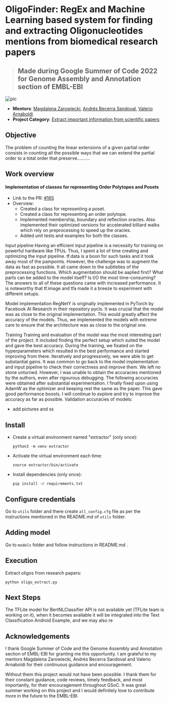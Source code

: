 # OligoFinder: RegEx and Machine Learning based system for finding and extracting Oligonucleotides mentions from biomedical research papers

> ## Made during Google Summer of Code 2022 for Genome Assembly and Annotation section of EMBL-EBI

![pic](https://user-images.githubusercontent.com/71775151/188505676-b48bbcb4-ef1f-42bf-be05-fcd3223370aa.jpg)
 
- **Mentors**: [Magdalena Zarowiecki](https://github.com/MagdalenaZZ), [Andrés Becerra Sandoval](https://github.com/abecerra), [Valerio Arnaboldi
](https://github.com/valearna) 
- **Project Category**: [Extract important information from scientific papers](https://summerofcode.withgoogle.com/programs/2022/projects/5b96vIqa)

## Objective
The problem of counting the linear extensions of a given partial order consists in counting all the possible ways that we can extend the partial order to a total order that preserve..........

## Work overview
#### Implementation of classes for representing Order Polytopes and Posets
  - Link to the PR: [#165](https://github.com/GeomScale/volume_approximation/pull/165)
  - Overview: 
    - Created a class for representing a poset.
    - Created a class for representing an order polytope.
    - Implemented membership, boundary and reflection oracles. Also implemented their optimized versions for accelerated billiard walks which rely on preprocessing to speed up the oracles.
    - Added unit tests and examples for both the classes.

Input pipeline
Having an efficient input pipeline is a necessity for training on powerful hardware like TPUs. Thus, I spent a lot of time creating and optimizing the input pipeline. tf.data is a boon for such tasks and it took away most of the painpoints. However, the challenge was to augment the data as fast as possible. It all came down to the subtleties of the preprocessing functions. Which augmentation should be aaplied first? What parts can be added to the model itself? Is I/O the most time-consuming? The answers to all of these questions came with increased performance. It is noteworthy that tf.image and tfa made it a breeze to experiment with different setups.


Model implementation
RegNetY is originally implemented in PyTorch by Facebook AI Research in their repository pycls. It was crucial that the model was as close to the original implementation. This would greatly affect the accuracy of the models. Thus, we implemented the models with extreme care to ensure that the architecture was as close to the original one.


Training
Training and evaluation of the model was the most interesting part of the project. It included finding the perfect setup which suited the model and gave the best accuracy. During the training, we fixated on the hyperparameters which resulted in the best performance and started improving from there. Iteratively and progressively, we were able to get substantial gains. It was common to go back to the model implementation and input pipeline to check their correctness and improve them. We left no stone unturned. However, I was unable to obtain the accuracies mentioned by the authors, even after rigourous debugging. The following accuracies were obtained after substantial experimentation. I finally fixed upon using AdamW as the optimizer and keeping rest the same as the paper. This gave good performance boosts. I will continue to explore and try to improve the accuracy as far as possible.
Validation accuracies of models:


  - add pictures and ss

## Install

- Create a virtual environment named "extractor" (only once):

  `python3 -m venv extractor`

- Activate the virtual environment each time:

  `source extractor/bin/activate`

- Install dependencies (only once):
  

  `pip install -r requirements.txt`
  
## Configure credentials

Go to `utils` folder and there create `all_config.cfg` file as per the instructions mentioned in the README.md of `utils` folder.

## Adding model

Go to `models` folder and follow instructions in README.md .

## Execution

Extract oligos from research papers:

`python oligo_extract.py`

## Next Steps
The TFLite model for BertNLClassifier API is not available yet (TFLite team is working on it), when it becomes available it will be integrated into the Text Classification Android Example, and we may also re

## Acknowledgements

I thank Google Summer of Code and the Genome Assembly and Annotation section of EMBL-EBI for granting me this opportunity. I am grateful to my mentors Magdalena Zarowiecki, Andrés Becerra Sandoval and Valerio Arnaboldi for their continuous guidance and encouragement. 

Without them this project would not have been possible. I thank them for their constant guidance, code reviews, timely feedback, and most importantly, for their encouragement throughout GSoC. It was great summer working on this project and I would definitely love to contribute more in the future to the EMBL-EBI.
